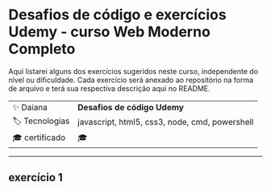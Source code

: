 # Desafios de código e exercícios Udemy - curso Web Moderno Completo

Aqui listarei alguns dos exercícios sugeridos neste curso, independente do nível ou dificuldade. Cada exercício será anexado ao repositório na forma de arquivo e terá sua respectiva descrição aqui no README.

|  |     |
| -------------  | --- |
| :sparkles: Daiana        | **Desafios de código Udemy**
| :label: Tecnologias | javascript, html5, css3, node, cmd, powershell
| :mortar_board: certificado     |  🎓

<!-- Inserir imagem ao final do link -->

---

## exercício 1

